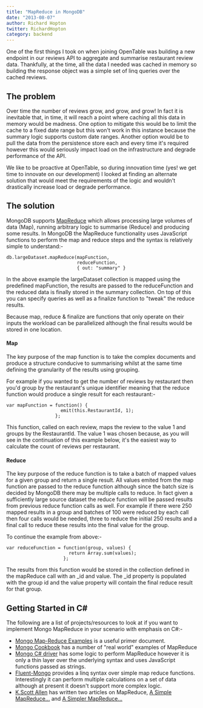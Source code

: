 ```yaml
---
title: "MapReduce in MongoDB"
date: "2013-08-07"
author: Richard Hopton
twitter: RichardHopton
category: backend
---
```


One of the first things I took on when joining OpenTable was building a new endpoint in our reviews API to aggregate and summarise restaurant review data. Thankfully, at the time, all the data I needed was cached in memory so building the response object was a simple set of linq queries over the cached reviews.

## The problem

Over time the number of reviews grow, and grow, and grow! In fact it is inevitable that, in time, it will reach a point where caching all this data in memory would be madness. One option to mitigate this would be to limit the cache to a fixed date range but this won't work in this instance because the summary logic supports custom date ranges. Another option would be to pull the data from the persistence store each and every time it's required however this would seriously impact load on the infrastructure and degrade performance of the API.

We like to be proactive at OpenTable, so during innovation time (yes! we get time to innovate on our development) I looked at finding an alternate solution that would meet the requirements of the logic and wouldn't drastically increase load or degrade performance.

## The solution

MongoDB supports [MapReduce](http://en.wikipedia.org/wiki/MapReduce) which allows processing large volumes of data (Map), running arbitrary logic to summarise (Reduce) and producing some results. In MongoDB the MapReduce functionality uses JavaScript functions to perform the map and reduce steps and the syntax is relatively simple to understand:-

    db.largeDataset.mapReduce(mapFunction,
                              reduceFunction,
                              { out: "summary" }

In the above example the largeDataset collection is mapped using the predefined mapFunction, the results are passed to the reduceFunction and the reduced data is finally stored in the summary collection. On top of this you can specify queries as well as a finalize function to "tweak" the reduce results.

Because map, reduce & finalize are functions that only operate on their inputs the workload can be parallelized although the final results would be stored in one location.

#### Map

The key purpose of the map function is to take the complex documents and produce a structure conducive to summarising whilst at the same time defining the granularity of the results using grouping.

For example if you wanted to get the number of reviews by restaurant then you'd group by the restaurant's unique identifier meaning that the reduce function would produce a single result for each restaurant:-

    var mapFunction = function() {
                        emit(this.RestaurantId, 1);
                      };

This function, called on each review, maps the review to the value 1 and groups by the RestaurantId. The value 1 was chosen because, as you will see in the continuation of this example below, it's the easiest way to calculate the count of reviews per restaurant.

#### Reduce

The key purpose of the reduce function is to take a batch of mapped values for a given group and return a single result. All values emited from the map function are passed to the reduce function although since the batch size is decided by MongoDB there may be multiple calls to reduce. In fact given a sufficiently large source dataset the reduce function will be passed results from previous reduce function calls as well. For example if there were 250 mapped results in a group and batches of 100 were reduced by each call then four calls would be needed, three to reduce the initial 250 results and a final call to reduce these results into the final value for the group.

To continue the example from above:-

    var reduceFunction = function(group, values) {
                           return Array.sum(values);
                         };

The results from this function would be stored in the collection defined in the mapReduce call with an \_id and value. The \_id property is populated with the group id and the value property will contain the final reduce result for that group.

## Getting Started in C#

The following are a list of projects/resources to look at if you want to implement Mongo MapReduce in your scenario with emphasis on C#:-

- [Mongo Map-Reduce Examples](http://docs.mongodb.org/manual/tutorial/map-reduce-examples) is a useful primer document.
- [Mongo Cookbook](http://cookbook.mongodb.org) has a number of "real world" examples of MapReduce
- [Mongo C# driver](http://docs.mongodb.org/ecosystem/drivers/csharp) has some logic to perform MapReduce however it is only a thin layer over the underlying syntax and uses JavaScript functions passed as strings.
- [Fluent-Mongo](http://github.com/craiggwilson/fluent-mongo/wiki/Map-Reduce) provides a linq syntax over simple map reduce functions. Interestingly it can perform multiple calculations on a set of data although at present it doesn't support more complex logic.
- [K.Scott Allen](http://twitter.com/odetocode) has written two articles on MapReduce, [A Simple MapReduce...](http://odetocode.com/blogs/scott/archive/2012/03/19/a-simple-mapreduce-with-mongodb-and-c.aspx) and [A Simpler MapReduce...](http://odetocode.com/blogs/scott/archive/2012/03/29/a-simpler-mapreduce-with-mongodb-and-c.aspx)
